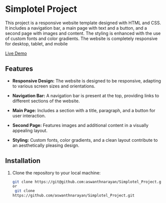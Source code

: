# Simplotel Project

This project is a responsive website template designed with HTML and CSS. It includes a navigation bar, a main page with text and a button, and a second page with images and content. The styling is enhanced with the use of custom fonts and color gradients.
The website is completely responsive for desktop, tablet, and mobile 

[Live Demo](https://simplotel-aswanth-ck.netlify.app/)


## Features

- **Responsive Design:** The website is designed to be responsive, adapting to various screen sizes and orientations.

- **Navigation Bar:** A navigation bar is present at the top, providing links to different sections of the website.

- **Main Page:** Includes a section with a title, paragraph, and a button for user interaction.

- **Second Page:** Features images and additional content in a visually appealing layout.

- **Styling:** Custom fonts, color gradients, and a clean layout contribute to an aesthetically pleasing design.

## Installation

1. Clone the repository to your local machine:

   ```bash
   git clone https://git@github.com:aswanthnarayan/Simplotel_Project.git
   or
    git clone
   https://github.com/aswanthnarayan/Simplotel_Project.git
   
